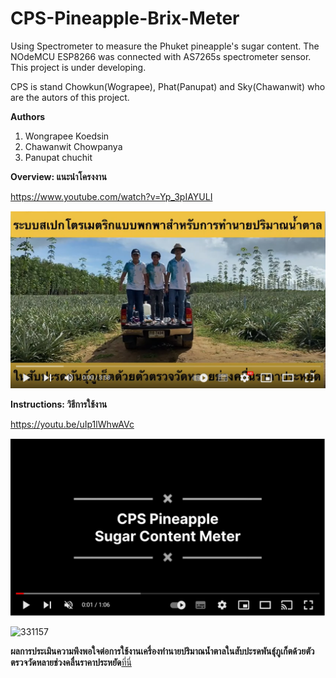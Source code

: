 # CPS-Pineapple-Brix-Meter
Using Spectrometer to measure the Phuket pineapple's sugar content.
The NOdeMCU ESP8266 was connected with AS7265s spectrometer sensor.
This project is under developing.

CPS is stand Chowkun(Wograpee), Phat(Panupat)  and Sky(Chawanwit) who are the autors of this project.

**Authors**
1. Wongrapee Koedsin
2. Chawanwit Chowpanya
3. Panupat chuchit

**Overview:
แนะนำโครงงาน**

https://www.youtube.com/watch?v=Yp_3pIAYULI



[![Everything Is AWESOME](https://github.com/Chowkulza/CPS-Pineapple-Brix-Meter/blob/main/Brix_pineappleOverview.png)]([https://youtu.be/uIp1lWhwAVc](https://www.youtube.com/watch?v=Yp_3pIAYULI) "Everything Is AWESOME")


**Instructions:
วิธีการใช้งาน**

https://youtu.be/uIp1lWhwAVc

[![Everything Is AWESOME](https://github.com/Chowkulza/CPS-Pineapple-Brix-Meter/blob/main/cps_yt.png)](https://youtu.be/uIp1lWhwAVc "Everything Is AWESOME")

![331157](https://user-images.githubusercontent.com/109229453/179034985-478fb0a2-0d1e-4b65-9a3d-3aa62549a5e4.jpg)

**ผลการประเมินความพึงพอใจต่อการใช้งานเครื่องทำนายปริมาณน้ำตาลในสับปะรดพันธุ์ภูเก็ตด้วยตัวตรวจวัดหลายช่วงคลื่นราคาประหยัด**[ที่นี่](https://github.com/Chowkulza/CPS-Pineapple-Brix-Meter/blob/main/%E0%B8%9C%E0%B8%A5%E0%B8%81%E0%B8%B2%E0%B8%A3%E0%B8%9B%E0%B8%A3%E0%B8%B0%E0%B9%80%E0%B8%A1%E0%B8%B4%E0%B8%99%E0%B8%84%E0%B8%A7%E0%B8%B2%E0%B8%A1%E0%B8%9E%E0%B8%B6%E0%B8%87%E0%B8%9E%E0%B8%AD%E0%B9%83%E0%B8%88.pdf)
